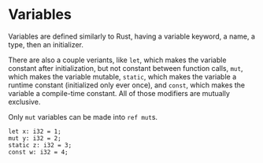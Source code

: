 # Variables

Variables are defined similarly to Rust, having a variable keyword, a name, a
type, then an initializer.

There are also a couple veriants, like `let`, which makes the variable constant
after initialization, but not constant between function calls, `mut`, which
makes the variable mutable, `static`, which makes the variable a runtime
constant (initialized only ever once), and `const`, which makes the variable a
compile-time constant. All of those modifiers are mutually exclusive.

Only `mut` variables can be made into `ref mut`s.

```
let x: i32 = 1;
mut y: i32 = 2;
static z: i32 = 3;
const w: i32 = 4;
```
